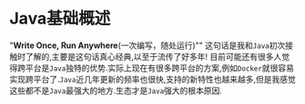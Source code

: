 # Java基础概述

"**Write Once, Run Anywhere**(一次编写，随处运行)"" 这句话是我和`Java`初次接触时了解的,主要是这句话真心经典,以至于流传了好多年! 目前可能还有很多人觉得跨平台是`Java`独特的优势.实际上现在有很多跨平台的方案,例如`Docker`就很容易实现跨平台了.`Java`近几年更新的频率也很快,支持的新特性也越来越多,但是我感觉这些都不是`Java`最强大的地方.生态才是`Java`强大的根本原因.